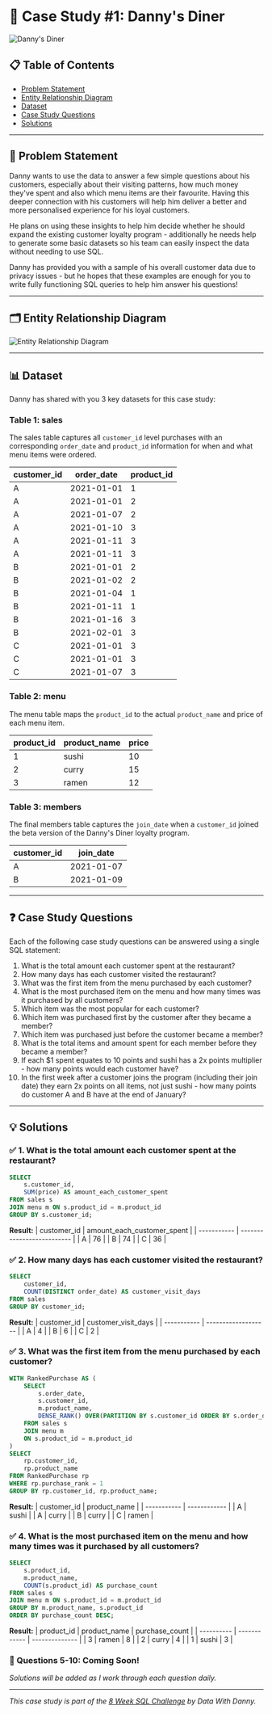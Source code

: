 # 🍜 Case Study #1: Danny's Diner

![Danny's Diner](https://github.com/pawanU03/dannys-diner-sql-case-study/blob/main/dannys_diner.png)

## 📋 Table of Contents
- [Problem Statement](#-problem-statement)
- [Entity Relationship Diagram](#-entity-relationship-diagram)
- [Dataset](#-dataset)
- [Case Study Questions](#-case-study-questions)
- [Solutions](#-solutions)

---

## 🎯 Problem Statement

Danny wants to use the data to answer a few simple questions about his customers, especially about their visiting patterns, how much money they've spent and also which menu items are their favourite. Having this deeper connection with his customers will help him deliver a better and more personalised experience for his loyal customers.

He plans on using these insights to help him decide whether he should expand the existing customer loyalty program - additionally he needs help to generate some basic datasets so his team can easily inspect the data without needing to use SQL.

Danny has provided you with a sample of his overall customer data due to privacy issues - but he hopes that these examples are enough for you to write fully functioning SQL queries to help him answer his questions!

---

## 🗂️ Entity Relationship Diagram

![Entity Relationship Diagram](https://github.com/pawanU03/dannys-diner-sql-case-study/blob/main/Danny's%20Diner.png)

---

## 📊 Dataset

Danny has shared with you 3 key datasets for this case study:

### **Table 1: sales**
The sales table captures all `customer_id` level purchases with an corresponding `order_date` and `product_id` information for when and what menu items were ordered.

| customer_id | order_date | product_id |
| ----------- | ---------- | ---------- |
| A           | 2021-01-01 | 1          |
| A           | 2021-01-01 | 2          |
| A           | 2021-01-07 | 2          |
| A           | 2021-01-10 | 3          |
| A           | 2021-01-11 | 3          |
| A           | 2021-01-11 | 3          |
| B           | 2021-01-01 | 2          |
| B           | 2021-01-02 | 2          |
| B           | 2021-01-04 | 1          |
| B           | 2021-01-11 | 1          |
| B           | 2021-01-16 | 3          |
| B           | 2021-02-01 | 3          |
| C           | 2021-01-01 | 3          |
| C           | 2021-01-01 | 3          |
| C           | 2021-01-07 | 3          |

### **Table 2: menu**
The menu table maps the `product_id` to the actual `product_name` and price of each menu item.

| product_id | product_name | price |
| ---------- | ------------ | ----- |
| 1          | sushi        | 10    |
| 2          | curry        | 15    |
| 3          | ramen        | 12    |

### **Table 3: members**
The final members table captures the `join_date` when a `customer_id` joined the beta version of the Danny's Diner loyalty program.

| customer_id | join_date  |
| ----------- | ---------- |
| A           | 2021-01-07 |
| B           | 2021-01-09 |

---

## ❓ Case Study Questions

Each of the following case study questions can be answered using a single SQL statement:

1. What is the total amount each customer spent at the restaurant?
2. How many days has each customer visited the restaurant?
3. What was the first item from the menu purchased by each customer?
4. What is the most purchased item on the menu and how many times was it purchased by all customers?
5. Which item was the most popular for each customer?
6. Which item was purchased first by the customer after they became a member?
7. Which item was purchased just before the customer became a member?
8. What is the total items and amount spent for each member before they became a member?
9. If each $1 spent equates to 10 points and sushi has a 2x points multiplier - how many points would each customer have?
10. In the first week after a customer joins the program (including their join date) they earn 2x points on all items, not just sushi - how many points do customer A and B have at the end of January?

---

## 💡 Solutions

### ✅ 1. What is the total amount each customer spent at the restaurant?

```sql
SELECT 
    s.customer_id, 
    SUM(price) AS amount_each_customer_spent
FROM sales s
JOIN menu m ON s.product_id = m.product_id
GROUP BY s.customer_id;
```

**Result:**
| customer_id | amount_each_customer_spent |
| ----------- | -------------------------- |
| A           | 76                         |
| B           | 74                         |
| C           | 36                         |

### ✅ 2. How many days has each customer visited the restaurant?

```sql
SELECT
    customer_id,
    COUNT(DISTINCT order_date) AS customer_visit_days
FROM sales
GROUP BY customer_id;
```

**Result:**
| customer_id | customer_visit_days |
| ----------- | ------------------- |
| A           | 4                   |
| B           | 6                   |
| C           | 2                   |

### ✅ 3. What was the first item from the menu purchased by each customer?

```sql
WITH RankedPurchase AS (
	SELECT
		s.order_date,
		s.customer_id,
		m.product_name,
		DENSE_RANK() OVER(PARTITION BY s.customer_id ORDER BY s.order_date ASC) AS purchase_rank
	FROM sales s
	JOIN menu m
	ON s.product_id = m.product_id
)
SELECT
    rp.customer_id,
    rp.product_name
FROM RankedPurchase rp
WHERE rp.purchase_rank = 1
GROUP BY rp.customer_id, rp.product_name;
```

**Result:**
| customer_id | product_name |
| ----------- | ------------ |
| A           | sushi        |
| A           | curry        |
| B           | curry        |
| C           | ramen        |

### ✅ 4. What is the most purchased item on the menu and how many times was it purchased by all customers?

```sql
SELECT
    s.product_id,
    m.product_name,
    COUNT(s.product_id) AS purchase_count
FROM sales s
JOIN menu m ON s.product_id = m.product_id
GROUP BY m.product_name, s.product_id
ORDER BY purchase_count DESC;
```

**Result:**
| product_id | product_name | purchase_count |
| ---------- | ------------ | -------------- |
| 3          | ramen        | 8              |
| 2          | curry        | 4              |
| 1          | sushi        | 3              |

### 🔄 Questions 5-10: Coming Soon!
*Solutions will be added as I work through each question daily.*

---

*This case study is part of the [8 Week SQL Challenge](https://8weeksqlchallenge.com/case-study-1/) by Data With Danny.*
